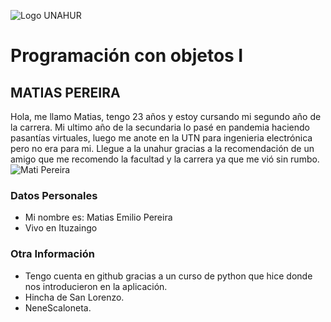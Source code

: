 ![Logo UNAHUR](./UNAHUR.png)

# Programación con objetos I
## MATIAS PEREIRA
Hola, me llamo Matias, tengo 23 años y estoy cursando mi segundo año de la carrera.
Mi ultimo año de la secundaria lo pasé en pandemia haciendo pasantías virtuales, 
luego me anote en la UTN para ingenieria electrónica pero no era para mi. 
Llegue a la unahur gracias a la recomendación de un amigo que me recomendo la facultad y la carrera ya que me vió sin rumbo. 
![Mati Pereira](./FotoGithub.png)

### Datos Personales
- Mi nombre es: Matias Emilio Pereira
- Vivo en Ituzaingo


### Otra Información
- Tengo cuenta en github gracias a un curso de python que hice donde nos introducieron en la aplicación.
- Hincha de San Lorenzo.
- NeneScaloneta.
